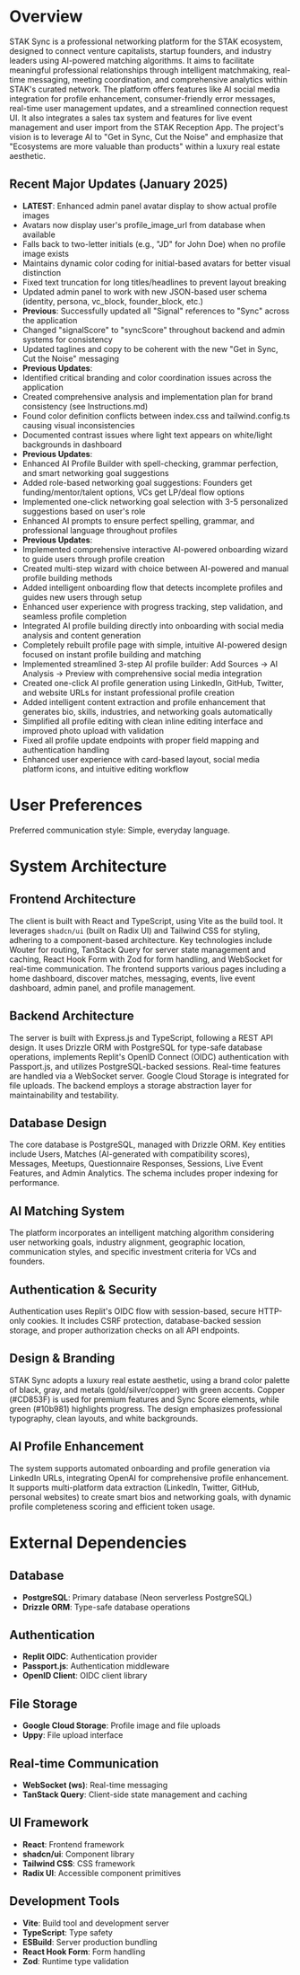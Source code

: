 # Overview
STAK Sync is a professional networking platform for the STAK ecosystem, designed to connect venture capitalists, startup founders, and industry leaders using AI-powered matching algorithms. It aims to facilitate meaningful professional relationships through intelligent matchmaking, real-time messaging, meeting coordination, and comprehensive analytics within STAK's curated network. The platform offers features like AI social media integration for profile enhancement, consumer-friendly error messages, real-time user management updates, and a streamlined connection request UI. It also integrates a sales tax system and features for live event management and user import from the STAK Reception App. The project's vision is to leverage AI to "Get in Sync, Cut the Noise" and emphasize that "Ecosystems are more valuable than products" within a luxury real estate aesthetic.

## Recent Major Updates (January 2025)
- **LATEST**: Enhanced admin panel avatar display to show actual profile images
- Avatars now display user's profile_image_url from database when available
- Falls back to two-letter initials (e.g., "JD" for John Doe) when no profile image exists
- Maintains dynamic color coding for initial-based avatars for better visual distinction
- Fixed text truncation for long titles/headlines to prevent layout breaking
- Updated admin panel to work with new JSON-based user schema (identity, persona, vc_block, founder_block, etc.)
- **Previous**: Successfully updated all "Signal" references to "Sync" across the application
- Changed "signalScore" to "syncScore" throughout backend and admin systems for consistency
- Updated taglines and copy to be coherent with the new "Get in Sync, Cut the Noise" messaging
- **Previous Updates**:
- Identified critical branding and color coordination issues across the application
- Created comprehensive analysis and implementation plan for brand consistency (see Instructions.md)
- Found color definition conflicts between index.css and tailwind.config.ts causing visual inconsistencies
- Documented contrast issues where light text appears on white/light backgrounds in dashboard
- **Previous Updates**:
- Enhanced AI Profile Builder with spell-checking, grammar perfection, and smart networking goal suggestions
- Added role-based networking goal suggestions: Founders get funding/mentor/talent options, VCs get LP/deal flow options
- Implemented one-click networking goal selection with 3-5 personalized suggestions based on user's role
- Enhanced AI prompts to ensure perfect spelling, grammar, and professional language throughout profiles
- **Previous Updates**:
- Implemented comprehensive interactive AI-powered onboarding wizard to guide users through profile creation
- Created multi-step wizard with choice between AI-powered and manual profile building methods
- Added intelligent onboarding flow that detects incomplete profiles and guides new users through setup
- Enhanced user experience with progress tracking, step validation, and seamless profile completion
- Integrated AI profile building directly into onboarding with social media analysis and content generation
- Completely rebuilt profile page with simple, intuitive AI-powered design focused on instant profile building and matching
- Implemented streamlined 3-step AI profile builder: Add Sources → AI Analysis → Preview with comprehensive social media integration
- Created one-click AI profile generation using LinkedIn, GitHub, Twitter, and website URLs for instant professional profile creation
- Added intelligent content extraction and profile enhancement that generates bio, skills, industries, and networking goals automatically
- Simplified all profile editing with clean inline editing interface and improved photo upload with validation
- Fixed all profile update endpoints with proper field mapping and authentication handling
- Enhanced user experience with card-based layout, social media platform icons, and intuitive editing workflow

# User Preferences
Preferred communication style: Simple, everyday language.

# System Architecture

## Frontend Architecture
The client is built with React and TypeScript, using Vite as the build tool. It leverages `shadcn/ui` (built on Radix UI) and Tailwind CSS for styling, adhering to a component-based architecture. Key technologies include Wouter for routing, TanStack Query for server state management and caching, React Hook Form with Zod for form handling, and WebSocket for real-time communication. The frontend supports various pages including a home dashboard, discover matches, messaging, events, live event dashboard, admin panel, and profile management.

## Backend Architecture
The server is built with Express.js and TypeScript, following a REST API design. It uses Drizzle ORM with PostgreSQL for type-safe database operations, implements Replit's OpenID Connect (OIDC) authentication with Passport.js, and utilizes PostgreSQL-backed sessions. Real-time features are handled via a WebSocket server. Google Cloud Storage is integrated for file uploads. The backend employs a storage abstraction layer for maintainability and testability.

## Database Design
The core database is PostgreSQL, managed with Drizzle ORM. Key entities include Users, Matches (AI-generated with compatibility scores), Messages, Meetups, Questionnaire Responses, Sessions, Live Event Features, and Admin Analytics. The schema includes proper indexing for performance.

## AI Matching System
The platform incorporates an intelligent matching algorithm considering user networking goals, industry alignment, geographic location, communication styles, and specific investment criteria for VCs and founders.

## Authentication & Security
Authentication uses Replit's OIDC flow with session-based, secure HTTP-only cookies. It includes CSRF protection, database-backed session storage, and proper authorization checks on all API endpoints.

## Design & Branding
STAK Sync adopts a luxury real estate aesthetic, using a brand color palette of black, gray, and metals (gold/silver/copper) with green accents. Copper (#CD853F) is used for premium features and Sync Score elements, while green (#10b981) highlights progress. The design emphasizes professional typography, clean layouts, and white backgrounds.

## AI Profile Enhancement
The system supports automated onboarding and profile generation via LinkedIn URLs, integrating OpenAI for comprehensive profile enhancement. It supports multi-platform data extraction (LinkedIn, Twitter, GitHub, personal websites) to create smart bios and networking goals, with dynamic profile completeness scoring and efficient token usage.

# External Dependencies

## Database
- **PostgreSQL**: Primary database (Neon serverless PostgreSQL)
- **Drizzle ORM**: Type-safe database operations

## Authentication
- **Replit OIDC**: Authentication provider
- **Passport.js**: Authentication middleware
- **OpenID Client**: OIDC client library

## File Storage
- **Google Cloud Storage**: Profile image and file uploads
- **Uppy**: File upload interface

## Real-time Communication
- **WebSocket (ws)**: Real-time messaging
- **TanStack Query**: Client-side state management and caching

## UI Framework
- **React**: Frontend framework
- **shadcn/ui**: Component library
- **Tailwind CSS**: CSS framework
- **Radix UI**: Accessible component primitives

## Development Tools
- **Vite**: Build tool and development server
- **TypeScript**: Type safety
- **ESBuild**: Server production bundling
- **React Hook Form**: Form handling
- **Zod**: Runtime type validation